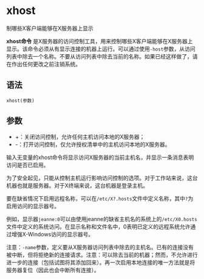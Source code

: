 # xhost

制哪些X客户端能够在X服务器上显示


**xhost命令** 是X服务器的访问控制工具，用来控制哪些X客户端能够在X服务器上显示。该命令必须从有显示连接的机器上运行。可以通过使用`-host`参数，从访问列表中除去一个名称。不要从访问列表中除去当前的名称。如果已经这样做了，请在作出任何更改之前注销系统。

##  语法

```
xhost(参数)
```

##  参数

* +：关闭访问控制，允许任何主机访问本地的X服务器；
* -：打开访问控制，仅允许授权清单中的主机访问本地的X服务器。

输入无变量的xhost命令将显示访问X服务器的当前主机名，并显示一条消息表明访问是否已启用。

为了安全起见，只能从控制主机运行影响访问控制的选项。对于工作站来说，这台机器也就是服务器。对于X终端来说，这台机器是登录主机。

要在缺省情况下启用远程名称，可以在`/etc/X?.hosts`文件中定义名称，其中`?`为启用访问的显示器号。

例如，显示器`jeanne:0`可以由使用jeanne的缺省主机名的系统上的`/etc/X0.hosts`文件中定义的系统访问。在显示名称和文件名中，0表明已定义的远程系统允许通过增强X-Windows访问的显示器号。

注意：`-name`参数，定义要从X服务器访问列表中除去的主机名。已有的连接没有被中断，但将拒绝新的连接请求。注意：可以除去当前的机器；然而，不允许进行进一步的连接（包括试图将其添加回来）。再一次启用本地连接的唯一方法就是将服务器复位（因此也会中断所有连接）。


